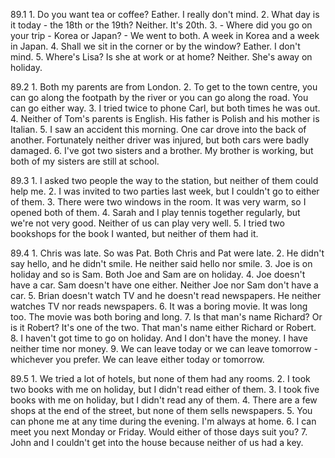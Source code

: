 89.1
    1. Do you want tea or coffee? Eather. I really don't mind.
    2. What day is it today - the 18th or the 19th? Neither. It's 20th.
    3. - Where did you go on your trip - Korea or Japan? 
       - We went to both. A week in Korea and a week in Japan.
    4. Shall we sit in the corner or by the window? Eather. I don't mind.
    5. Where's Lisa? Is she at work or at home? Neither. She's away on holiday.

89.2
    1. Both my parents are from London.
    2. To get to the town centre, you can go along the footpath by the river or you can go along the road. You can go either way.
    3. I tried twice to phone Carl, but both times he was out.
    4. Neither of Tom's parents is English. His father is Polish and his mother is Italian.
    5. I saw an accident this morning. One car drove into the back of another. Fortunately neither driver was injured, but both cars were badly damaged.
    6. I've got two sisters and a brother. My brother is working, but both of my sisters are still at school.

89.3
    1. I asked two people the way to the station, but neither of them could help me.
    2. I was invited to two parties last week, but I couldn't go to either of them.
    3. There were two windows in the room. It was very warm, so I opened both of them.
    4. Sarah and I play tennis together regularly, but we're not very good. Neither of us can play very well.
    5. I tried two bookshops for the book I wanted, but neither of them had it.

89.4
    1. Chris was late. So was Pat. Both Chris and Pat were late.
    2. He didn't say hello, and he didn't smile. He neither said hello nor smile.
    3. Joe is on holiday and so is Sam. Both Joe and Sam are on holiday.
    4. Joe doesn't have a car. Sam doesn't have one either. Neither Joe nor Sam don't have a car.
    5. Brian doesn't watch TV and he doesn't read newspapers. He neither watches TV nor reads newspapers.
    6. It was a boring movie. It was long too. The movie was both boring and long.
    7. Is that man's name Richard? Or is it Robert? It's one of the two. That man's name either Richard or Robert.
    8. I haven't got time to go on holiday. And I don't have the money. I have neither time nor money.
    9. We can leave today or we can leave tomorrow - whichever you prefer. We can leave either today or tomorrow.

89.5
    1. We tried a lot of hotels, but none of them had any rooms.
    2. I took two books with me on holiday, but I didn't read either of them.
    3. I took five books with me on holiday, but I didn't read any of them.
    4. There are a few shops at the end of the street, but none of them sells newspapers.
    5. You can phone me at any time during the evening. I'm always at home.
    6. I can meet you next Monday or Friday. Would either of those days suit you?
    7. John and I couldn't get into the house because neither of us had a key.